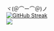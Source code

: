 ヾ(＠⌒ー⌒＠)ノ <br/>
[![GitHub Streak](http://github-readme-streak-stats.herokuapp.com?user=europeDreadlyDevil&theme=graywhite)](https://git.io/streak-stats) <br/>
<img src="https://github-readme-stats.vercel.app/api/top-langs/?username=voyager19878"/>
